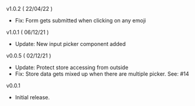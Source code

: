 v1.0.2 ( 22/04/22 )

- Fix: Form gets submitted when clicking on any emoji

v1.0.1 ( 06/12/21 )

- Update: New input picker component added

v0.0.5 ( 02/12/21 )

- Update: Protect store accessing from outside
- Fix: Store data gets mixed up when there are multiple picker. See: #14

v0.0.1

- Initial release.
